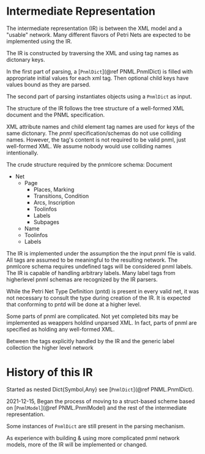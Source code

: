 # Intermediate Representation

The intermediate representation (IR) is between the XML model and
a "usable" network. Many different flavors of Petri Nets are expected 
to be implemented using the IR.

The IR is constructed by traversing the XML and using tag names as dictonary keys.

In the first part of parsing, a [`PnmlDict`](@ref PNML.PnmlDict) is filled with appropriate 
initial values for each xml tag. Then optional child keys have values bound 
as they are parsed. 

The second part of parsing instantiates objects using a `PnmlDict` as input.

The structure of the IR follows the tree structure of a well-formed XML document
and the PNML specification.

XML attribute names and child element tag names are used for keys 
of the same dictonary. The _pnml_ specification/schemas do not use colliding names.
However, the <toolspecific> tag's content is not required to be valid pnml, just
well-formed XML. We assume nobody would use colliding names intentionally.



The crude structure required by the pnmlcore schema:
Document
  - Net
    - Page
    	- Places, Marking
    	- Transitions, Condition
    	- Arcs, Inscription
    	- Toolinfos 
    	- Labels
    	- Subpages
    - Name
	- Toolinfos
	- Labels
	
The IR is implemented under the assumption the the input pnml file is valid.
All tags are assumed to be meaningful to the resulting network.
The pnmlcore schema requires undefined tags will be considered pnml labels.
The IR is capable of handling arbitrary labels.
Many label tags from higherlevel pnml schemas are recognized by the IR parsers.

While the Petri Net Type Definition (pntd) is present in every valid net,
it was not necessary to consult the type during creation of the IR. 
It is expected that conforming to pntd will be done at a higher level.

Some parts of pnml are complicated. Not yet completed bits may be implemented
as weappers holdind unparsed XML. In fact, parts of pnml are specified as holding 
any well-formed XML.

Between the tags explicitly handled by the IR and the generic label collection
the higher level network 

# History of this IR

Started as nested Dict{Symbol,Any} see [`PnmlDict`](@ref PNML.PnmlDict). 

2021-12-15, Began the process of moving to a struct-based scheme 
based on [`PnmlModel`](@ref PNML.PnmlModel) and the rest of the intermediate representation.

Some instances of `PnmlDict` are still present in the parsing mechanism.

As experience with building & using more complicated pnml network models,
more of the IR will be implemented or changed.


